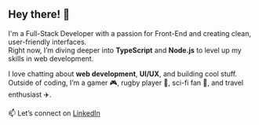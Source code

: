 ## Hey there! 👋

I'm a Full-Stack Developer with a passion for Front-End and creating clean, user-friendly interfaces.  
Right now, I’m diving deeper into **TypeScript** and **Node.js** to level up my skills in web development.

I love chatting about **web development**, **UI/UX**, and building cool stuff.  
Outside of coding, I’m a gamer 🎮, rugby player 🏉, sci-fi fan 🚀, and travel enthusiast ✈️.

📫 Let’s connect on [LinkedIn](https://www.linkedin.com/in/ibatllemola)
